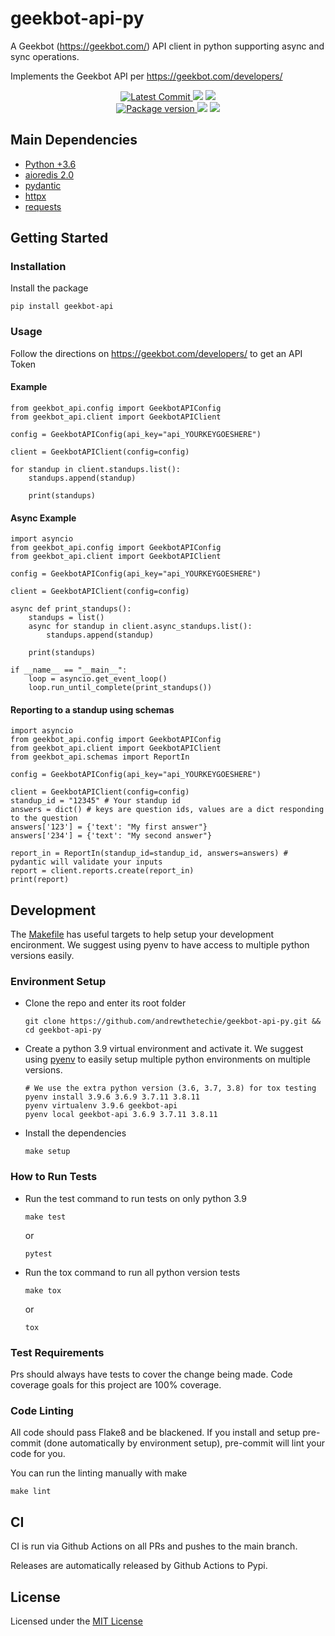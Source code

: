 # geekbot-api-py
A Geekbot (https://geekbot.com/) API client in python supporting async and sync operations.

Implements the Geekbot API per https://geekbot.com/developers/
<p align="center">
    <a href="https://github.com/andrewthetechie/geekbot-api-py" target="_blank">
        <img src="https://img.shields.io/github/last-commit/andrewthetechie/geekbot-api-py" alt="Latest Commit">
    </a>
        <img src="https://github.com/andrewthetechie/geekbot-api-py/actions/workflows/run_tests_with_tox.yaml/badge.svg?branch=main">
        <img src="https://codecov.io/gh/andrewthetechie/geekbot-api-py/branch/main/graph/badge.svg?token=7BK6JL2VL4"/>
    <br />
    <a href="https://pypi.org/project/geekbot-api" target="_blank">
        <img src="https://img.shields.io/pypi/v/geekbot-api" alt="Package version">
    </a>
    <img src="https://img.shields.io/pypi/pyversions/geekbot-api">
    <img src="https://img.shields.io/badge/license-MIT-green">
</p>

## Main Dependencies


-   [Python +3.6](https://www.python.org)
-   [aioredis 2.0](https://aioredis.readthedocs.io/en/latest/)
-   [pydantic](https://github.com/samuelcolvin/pydantic/)
-   [httpx](https://www.python-httpx.org/)
-   [requests](https://docs.python-requests.org/en/master/)

## Getting Started

### Installation
Install the package

    
    pip install geekbot-api

### Usage

Follow the directions on https://geekbot.com/developers/ to get an API Token

#### Example
    from geekbot_api.config import GeekbotAPIConfig
    from geekbot_api.client import GeekbotAPIClient

    config = GeekbotAPIConfig(api_key="api_YOURKEYGOESHERE")

    client = GeekbotAPIClient(config=config)

    for standup in client.standups.list():
        standups.append(standup)
        
        print(standups)

#### Async Example
    import asyncio
    from geekbot_api.config import GeekbotAPIConfig
    from geekbot_api.client import GeekbotAPIClient

    config = GeekbotAPIConfig(api_key="api_YOURKEYGOESHERE")

    client = GeekbotAPIClient(config=config)

    async def print_standups():
        standups = list()
        async for standup in client.async_standups.list():
            standups.append(standup)
        
        print(standups)
    
    if __name__ == "__main__":
        loop = asyncio.get_event_loop()
        loop.run_until_complete(print_standups())

#### Reporting to a standup using schemas

    import asyncio
    from geekbot_api.config import GeekbotAPIConfig
    from geekbot_api.client import GeekbotAPIClient
    from geekbot_api.schemas import ReportIn

    config = GeekbotAPIConfig(api_key="api_YOURKEYGOESHERE")

    client = GeekbotAPIClient(config=config)
    standup_id = "12345" # Your standup id
    answers = dict() # keys are question ids, values are a dict responding to the question
    answers['123'] = {'text': "My first answer"}
    answers['234'] = {'text': "My second answer"}

    report_in = ReportIn(standup_id=standup_id, answers=answers) # pydantic will validate your inputs
    report = client.reports.create(report_in)
    print(report)

    

## Development

The [Makefile](./makefile) has useful targets to help setup your
development encironment. We suggest using pyenv to have access to
multiple python versions easily.

### Environment Setup

-   Clone the repo and enter its root folder

    ``` {.sourceCode .bash}
    git clone https://github.com/andrewthetechie/geekbot-api-py.git && cd geekbot-api-py
    ```

-   Create a python 3.9 virtual environment and activate it. We suggest
    using [pyenv](https://github.com/pyenv/pyenv) to easily setup
    multiple python environments on multiple versions.

    ``` {.sourceCode .bash}
    # We use the extra python version (3.6, 3.7, 3.8) for tox testing
    pyenv install 3.9.6 3.6.9 3.7.11 3.8.11
    pyenv virtualenv 3.9.6 geekbot-api
    pyenv local geekbot-api 3.6.9 3.7.11 3.8.11
    ```

-   Install the dependencies

    ``` {.sourceCode .bash}
    make setup
    ```

### How to Run Tests

-   Run the test command to run tests on only python 3.9

    ``` {.sourceCode .bash}
    make test
    ```

    or

    ``` {.sourceCode .bash}
    pytest
    ```

-   Run the tox command to run all python version tests

    ``` {.sourceCode .bash}
    make tox
    ```

    or

    ``` {.sourceCode .base}
    tox
    ```

### Test Requirements

Prs should always have tests to cover the change being made. Code
coverage goals for this project are 100% coverage.

### Code Linting

All code should pass Flake8 and be blackened. If you install and setup
pre-commit (done automatically by environment setup), pre-commit will
lint your code for you.

You can run the linting manually with make

``` {.sourceCode .bash}
make lint
```

## CI

CI is run via Github Actions on all PRs and pushes to the main branch. 

Releases are automatically released by Github Actions to Pypi.

License
-------

Licensed under the [MIT License](./LICENSE)
